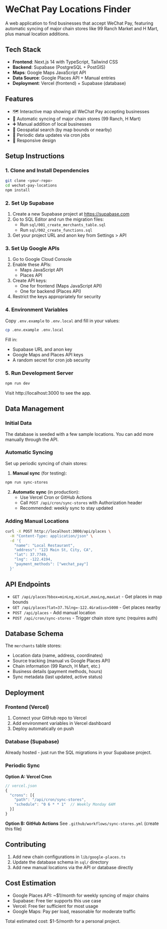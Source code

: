 # WeChat Pay Locations Finder

A web application to find businesses that accept WeChat Pay, featuring automatic syncing of major chain stores like 99 Ranch Market and H Mart, plus manual location additions.

## Tech Stack

- **Frontend**: Next.js 14 with TypeScript, Tailwind CSS
- **Backend**: Supabase (PostgreSQL + PostGIS)
- **Maps**: Google Maps JavaScript API
- **Data Source**: Google Places API + Manual entries
- **Deployment**: Vercel (frontend) + Supabase (database)

## Features

- 🗺️ Interactive map showing all WeChat Pay accepting businesses
- 🏪 Automatic syncing of major chain stores (99 Ranch, H Mart)
- ➕ Manual addition of local businesses
- 📍 Geospatial search (by map bounds or nearby)
- 🔄 Periodic data updates via cron jobs
- 📱 Responsive design

## Setup Instructions

### 1. Clone and Install Dependencies

```bash
git clone <your-repo>
cd wechat-pay-locations
npm install
```

### 2. Set Up Supabase

1. Create a new Supabase project at https://supabase.com
2. Go to SQL Editor and run the migration files:
   - Run `sql/001_create_merchants_table.sql`
   - Run `sql/002_create_functions.sql`
3. Get your project URL and anon key from Settings > API

### 3. Set Up Google APIs

1. Go to Google Cloud Console
2. Enable these APIs:
   - Maps JavaScript API
   - Places API
3. Create API keys:
   - One for frontend (Maps JavaScript API)
   - One for backend (Places API)
4. Restrict the keys appropriately for security

### 4. Environment Variables

Copy `.env.example` to `.env.local` and fill in your values:

```bash
cp .env.example .env.local
```

Fill in:
- Supabase URL and anon key
- Google Maps and Places API keys
- A random secret for cron job security

### 5. Run Development Server

```bash
npm run dev
```

Visit http://localhost:3000 to see the app.

## Data Management

### Initial Data

The database is seeded with a few sample locations. You can add more manually through the API.

### Automatic Syncing

Set up periodic syncing of chain stores:

1. **Manual sync** (for testing):
```bash
npm run sync-stores
```

2. **Automatic sync** (in production):
   - Use Vercel Cron or GitHub Actions
   - Call `POST /api/cron/sync-stores` with Authorization header
   - Recommended: weekly sync to stay updated

### Adding Manual Locations

```bash
curl -X POST http://localhost:3000/api/places \
  -H "Content-Type: application/json" \
  -d '{
    "name": "Local Restaurant",
    "address": "123 Main St, City, CA",
    "lat": 37.7749,
    "lng": -122.4194,
    "payment_methods": ["wechat_pay"]
  }'
```

## API Endpoints

- `GET /api/places?bbox=minLng,minLat,maxLng,maxLat` - Get places in map bounds
- `GET /api/places?lat=37.7&lng=-122.4&radius=5000` - Get places nearby
- `POST /api/places` - Add manual location
- `POST /api/cron/sync-stores` - Trigger chain store sync (requires auth)

## Database Schema

The `merchants` table stores:
- Location data (name, address, coordinates)
- Source tracking (manual vs Google Places API)
- Chain information (99 Ranch, H Mart, etc.)
- Business details (payment methods, hours)
- Sync metadata (last updated, active status)

## Deployment

### Frontend (Vercel)

1. Connect your GitHub repo to Vercel
2. Add environment variables in Vercel dashboard
3. Deploy automatically on push

### Database (Supabase)

Already hosted - just run the SQL migrations in your Supabase project.

### Periodic Sync

**Option A: Vercel Cron**
```javascript
// vercel.json
{
  "crons": [{
    "path": "/api/cron/sync-stores",
    "schedule": "0 6 * * 1"  // Weekly Monday 6AM
  }]
}
```

**Option B: GitHub Actions**
See `.github/workflows/sync-stores.yml` (create this file)

## Contributing

1. Add new chain configurations in `lib/google-places.ts`
2. Update the database schema in `sql/` directory
3. Add new manual locations via the API or database directly

## Cost Estimation

- Google Places API: ~$1/month for weekly syncing of major chains
- Supabase: Free tier supports this use case
- Vercel: Free tier sufficient for most usage
- Google Maps: Pay per load, reasonable for moderate traffic

Total estimated cost: $1-5/month for a personal project.
